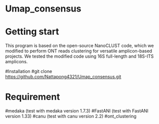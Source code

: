 # Umap_consensus

# Getting start
This program is based on the open-source NanoCLUST code, which we modified to perform ONT reads clustering for versatile amplicon-based projects. We tested the modified code using 16S full-length and 18S-ITS amplicons.

#Installation
#git clone https://github.com/Nattapong4321/Umap_consensus.git

# Requirement
#medaka (test with medaka version 1.7.3)
#FastANI (test with FastANI version 1.33)
#canu (test with canu version 2.2)
#ont_clustering
